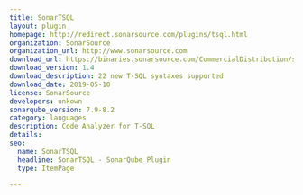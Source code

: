 ```yaml
---
title: SonarTSQL
layout: plugin
homepage: http://redirect.sonarsource.com/plugins/tsql.html
organization: SonarSource
organization_url: http://www.sonarsource.com
download_url: https://binaries.sonarsource.com/CommercialDistribution/sonar-tsql-plugin/sonar-tsql-plugin-1.4.0.3334.jar
download_version: 1.4
download_description: 22 new T-SQL syntaxes supported
download_date: 2019-05-10
license: SonarSource
developers: unkown
sonarqube_version: 7.9-8.2
category: languages
description: Code Analyzer for T-SQL
details: 
seo: 
  name: SonarTSQL
  headline: SonarTSQL - SonarQube Plugin
  type: ItemPage

---
```

